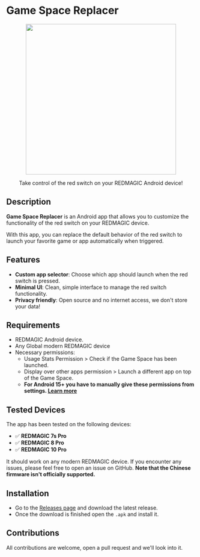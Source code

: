 # Game Space Replacer

<div align="center">
<img align=center src="https://github.com/user-attachments/assets/96eb8e68-9bfc-49a2-ade4-bc6281e331c0" width="400">

  Take control of the red switch on your REDMAGIC Android device!
</div>

## Description

**Game Space Replacer** is an Android app that allows you to customize the functionality of the red switch on your REDMAGIC device.

With this app, you can replace the default behavior of the red switch to launch your favorite game or app automatically when triggered.

## Features

- **Custom app selector**: Choose which app should launch when the red switch is pressed.
- **Minimal UI**: Clean, simple interface to manage the red switch functionality.
- **Privacy friendly**: Open source and no internet access, we don't store your data!

## Requirements

- REDMAGIC Android device.
- Any Global modern REDMAGIC device
- Necessary permissions:
  - Usage Stats Permission > Check if the Game Space has been launched.
  - Display over other apps permission > Launch a different app on top of the Game Space.
  - **For Android 15+ you have to manually give these permissions from settings. [Learn more](https://www.androidpolice.com/android-15-sideloading-restrictions-bad-users/)**

## Tested Devices

The app has been tested on the following devices:

- ✅ **REDMAGIC 7s Pro**
- ✅ **REDMAGIC 8 Pro**
- ✅ **REDMAGIC 10 Pro**

It should work on any modern REDMAGIC device. If you encounter any issues, please feel free to open an issue on GitHub. **Note that the Chinese firmware isn't officially supported.**

## Installation
- Go to the [Releases page](https://github.com/TheRealCrazyfuy/GameSpaceReplacer/releases) and download the latest release.
- Once the download is finished open the `.apk` and install it.

## Contributions
All contributions are welcome, open a pull request and we'll look into it.
